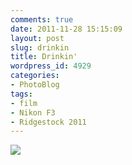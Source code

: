 ```yaml
---
comments: true
date: 2011-11-28 15:15:09
layout: post
slug: drinkin
title: Drinkin'
wordpress_id: 4929
categories:
- PhotoBlog
tags:
- film
- Nikon F3
- Ridgestock 2011
---
```


![](http://ryanfitzer.com/main/wp-content/uploads/2011/11/with-beer.jpg)
